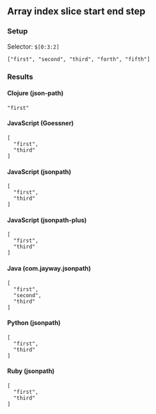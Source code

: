## Array index slice start end step

### Setup
Selector: `$[0:3:2]`

    ["first", "second", "third", "forth", "fifth"]

### Results
#### Clojure (json-path)

    "first"

#### JavaScript (Goessner)

    [
      "first", 
      "third"
    ]

#### JavaScript (jsonpath)

    [
      "first", 
      "third"
    ]

#### JavaScript (jsonpath-plus)

    [
      "first", 
      "third"
    ]

#### Java (com.jayway.jsonpath)

    [
      "first", 
      "second", 
      "third"
    ]

#### Python (jsonpath)

    [
      "first", 
      "third"
    ]

#### Ruby (jsonpath)

    [
      "first", 
      "third"
    ]


